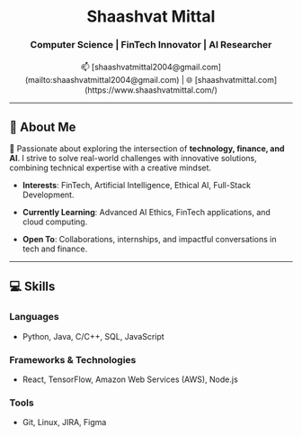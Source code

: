 <div align="center" style="margin-bottom: 20px;">

# Shaashvat Mittal

### **Computer Science | FinTech Innovator | AI Researcher**

</div>

<p align="center">
📫 [shaashvatmittal2004@gmail.com](mailto:shaashvatmittal2004@gmail.com) | 🌐 [shaashvatmittal.com](https://www.shaashvatmittal.com/)
</p>

---

## 👋 About Me

🚀 Passionate about exploring the intersection of **technology, finance, and AI**. I strive to solve real-world challenges with innovative solutions, combining technical expertise with a creative mindset.

- **Interests**: FinTech, Artificial Intelligence, Ethical AI, Full-Stack Development.  

- **Currently Learning**: Advanced AI Ethics, FinTech applications, and cloud computing.  

- **Open To**: Collaborations, internships, and impactful conversations in tech and finance.  

---

## 💻 Skills

### **Languages**
- Python, Java, C/C++, SQL, JavaScript  

### **Frameworks & Technologies**
- React, TensorFlow, Amazon Web Services (AWS), Node.js  

### **Tools**
- Git, Linux, JIRA, Figma  
